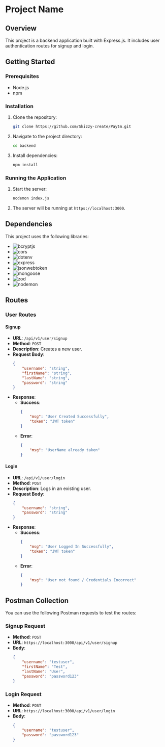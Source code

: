 # Project Name

## Overview
This project is a backend application built with Express.js. It includes user authentication routes for signup and login.

## Getting Started

### Prerequisites
- Node.js
- npm

### Installation
1. Clone the repository:
    ```bash
    git clone https://github.com/Skizzy-create/Paytm.git
    ```
2. Navigate to the project directory:
    ```bash
    cd backend
    ```
3. Install dependencies:
    ```bash
    npm install
    ```

### Running the Application
1. Start the server:
    ```bash
    nodemon index.js
    ```
2. The server will be running at `https://localhost:3000`.

## Dependencies
This project uses the following libraries:
- ![bcryptjs](https://img.shields.io/badge/bcryptjs-^2.4.3-blue)
- ![cors](https://img.shields.io/badge/cors-^2.8.5-blue)
- ![dotenv](https://img.shields.io/badge/dotenv-^16.4.5-blue)
- ![express](https://img.shields.io/badge/express-^4.18.2-blue)
- ![jsonwebtoken](https://img.shields.io/badge/jsonwebtoken-^9.0.2-blue)
- ![mongoose](https://img.shields.io/badge/mongoose-^8.1.0-blue)
- ![zod](https://img.shields.io/badge/zod-^3.23.8-blue)
- ![nodemon](https://img.shields.io/badge/nodemon-^2.0.15-blue)

## Routes

### User Routes

#### Signup
- **URL**: `/api/v1/user/signup`
- **Method**: `POST`
- **Description**: Creates a new user.
- **Request Body**:
    ```json
    {
        "username": "string",
        "firstName": "string",
        "lastName": "string",
        "password": "string"
    }
    ```
- **Response**:
    - **Success**:
        ```json
        {
            "msg": "User Created Successfully",
            "token": "JWT token"
        }
        ```
    - **Error**:
        ```json
        {
            "msg": "UserName already taken"
        }
        ```

#### Login
- **URL**: `/api/v1/user/login`
- **Method**: `POST`
- **Description**: Logs in an existing user.
- **Request Body**:
    ```json
    {
        "username": "string",
        "password": "string"
    }
    ```
- **Response**:
    - **Success**:
        ```json
        {
            "msg": "User Logged In Successfully",
            "token": "JWT token"
        }
        ```
    - **Error**:
        ```json
        {
            "msg": "User not found / Credentials Incorrect"
        }
        ```

## Postman Collection
You can use the following Postman requests to test the routes:

### Signup Request
- **Method**: `POST`
- **URL**: `https://localhost:3000/api/v1/user/signup`
- **Body**:
    ```json
    {
        "username": "testuser",
        "firstName": "Test",
        "lastName": "User",
        "password": "password123"
    }
    ```

### Login Request
- **Method**: `POST`
- **URL**: `https://localhost:3000/api/v1/user/login`
- **Body**:
    ```json
    {
        "username": "testuser",
        "password": "password123"
    }
    ```

